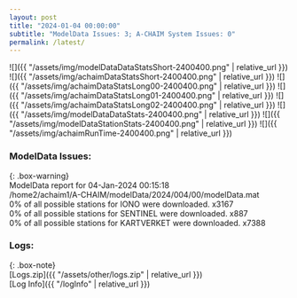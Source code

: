 ```yaml
---
layout: post
title: "2024-01-04 00:00:00"
subtitle: "ModelData Issues: 3; A-CHAIM System Issues: 0"
permalink: /latest/
---
```


![]({{ "/assets/img/modelDataDataStatsShort-2400400.png" | relative_url }})
![]({{ "/assets/img/achaimDataStatsShort-2400400.png" | relative_url }})
![]({{ "/assets/img/achaimDataStatsLong00-2400400.png" | relative_url }})
![]({{ "/assets/img/achaimDataStatsLong01-2400400.png" | relative_url }})
![]({{ "/assets/img/achaimDataStatsLong02-2400400.png" | relative_url }})
![]({{ "/assets/img/modelDataDataStats-2400400.png" | relative_url }})
![]({{ "/assets/img/modelDataStationStats-2400400.png" | relative_url }})
![]({{ "/assets/img/achaimRunTime-2400400.png" | relative_url }})


### ModelData Issues:  
  
{: .box-warning}  
 ModelData report for 04-Jan-2024 00:15:18   
 /home2/achaim1/A-CHAIM/modelData/2024/004/00/modelData.mat   
 0% of all possible stations for IONO were downloaded. x3167   
 0% of all possible stations for SENTINEL were downloaded. x887   
 0% of all possible stations for KARTVERKET were downloaded. x7388   
  


### Logs:  
  
{: .box-note}  
[Logs.zip]({{ "/assets/other/logs.zip" | relative_url }})  
[Log Info]({{ "/logInfo" | relative_url }})  
